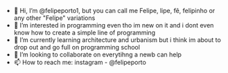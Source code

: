 - 👋 Hi, I’m @felipeporto1, but you can call me Felipe, lipe, fê, felipinho or any other "Felipe" variations
- 👀 I’m interested in programming even tho im new on it and i dont even know how to create a simple line of programming
- 🌱 I’m currently learning architecture and urbanism but i think im about to drop out and go full on programming school
- 💞️ I’m looking to collaborate on everytihng a newb can  help
- 📫 How to reach me: instagram - @felipeporto

